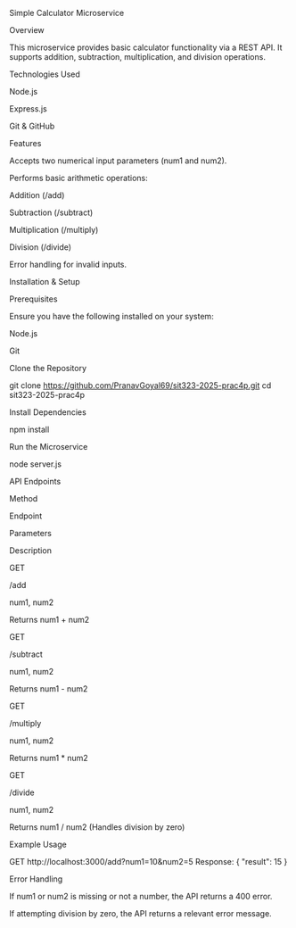Simple Calculator Microservice

Overview

This microservice provides basic calculator functionality via a REST API. It supports addition, subtraction, multiplication, and division operations.

Technologies Used

Node.js

Express.js

Git & GitHub

Features

Accepts two numerical input parameters (num1 and num2).

Performs basic arithmetic operations:

Addition (/add)

Subtraction (/subtract)

Multiplication (/multiply)

Division (/divide)

Error handling for invalid inputs.

Installation & Setup

Prerequisites

Ensure you have the following installed on your system:

Node.js

Git

Clone the Repository

git clone https://github.com/PranavGoyal69/sit323-2025-prac4p.git
cd sit323-2025-prac4p

Install Dependencies

npm install

Run the Microservice

node server.js

API Endpoints

Method

Endpoint

Parameters

Description

GET

/add

num1, num2

Returns num1 + num2

GET

/subtract

num1, num2

Returns num1 - num2

GET

/multiply

num1, num2

Returns num1 * num2

GET

/divide

num1, num2

Returns num1 / num2 (Handles division by zero)

Example Usage

GET http://localhost:3000/add?num1=10&num2=5
Response: { "result": 15 }

Error Handling

If num1 or num2 is missing or not a number, the API returns a 400 error.

If attempting division by zero, the API returns a relevant error message.
